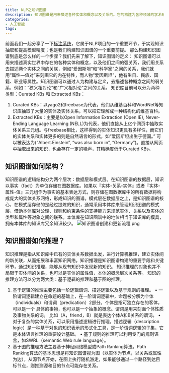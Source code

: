 ```yaml
---
title: NLP之知识图谱
description: 知识图谱是用来描述各种实体和概念以及关系的。它的构建为各种领域的学术研究提供了极具价值的参考；另外对网络搜索也产生的正面效果，比如谷歌的Knowledge Graph
categories:
- 人工智能
tags:
---
```


前面我们一起分享了一下[标注系统]([https://simon1004.github.io/%E4%BA%BA%E5%B7%A5%E6%99%BA%E8%83%BD/2019/07/27/NLP%E4%B9%8B%E6%A0%87%E6%B3%A8%E7%B3%BB%E7%BB%9F/](https://simon1004.github.io/%E4%BA%BA%E5%B7%A5%E6%99%BA%E8%83%BD/2019/07/27/NLP%E4%B9%8B%E6%A0%87%E6%B3%A8%E7%B3%BB%E7%BB%9F/)
)，它属于NLP项目的一个重要环节，于实现知识抽取和提高模型精度；也是我们构建知识图谱的一个重要前提。
那么构建知识图谱到底是怎么样的一个步骤？我们先来了解下，知识图谱的定义：
知识图谱可以用来描述真实世界中存在的各种实体和概念，以及他们之间的强关系，我们用关系去描述两个实体之间的关联，例如“爱因斯坦”和“科学家”之间的关系，我们就用“属性—值对”来刻画它的内在特性，而人物“爱因斯坦”，他有生日、民族、国籍、职业等属性。知识图谱可以通过人为构建与定义，去描述各种概念之间的弱关系，例如：“狭义相对论”和“广义相对论”之间的关系。
知识库目前可以分为两种类型：Curated KBs 和 Extracted KBs：
1. Curated KBs：以yago2和freebase为代表，他们从维基百科和WordNet等知识库抽取了大量的实体及实体关系，可以把它理解成一种结构化的维基百科。
2. Extracted KBs：主要是以Open Information Extraction (Open IE), Never-Ending Language Learning (NELL)为代表，他们直接从上亿个网页中抽取实体关系三元组。与freebase相比，这样得到的实体知识更具有多样性，而它们的实体关系和实体更多的则是自然语言的形式，如“爱因斯坦出生于德国。” 可以被表达为(“Albert.Einstein”, “was also born in”, “Germany”)。直接从网页中抽取出来的知识，也会存在一定的噪声，其精确度低于Curated KBs。

## 知识图谱如何架构？
知识图谱的逻辑结构分为两个层次：数据层和模式层。在知识图谱的数据层，知识以事实（fact）为单位存储在图数据库。如果以『实体-关系-实体』或者『实体-属性-值』三元组作为事实的基本表达方式，则存储在图数据库中的所有数据将构成庞大的实体关系网络，形成知识的图谱。模式层在数据层之上，是知识图谱的核心，在模式层存储的是经过提炼的知识，通常采用本体库来管理知识图谱的模式层，借助本体库对公理、规则和约束条件的支持能力来规范实体、关系以及实体的类型和属性等对象之间的联系。本体库在知识图谱中的地位相当于知识库的模具，拥有本体库的知识库冗余知识较少。
![知识图谱创建和更新流程.png](https://upload-images.jianshu.io/upload_images/18902003-c338ca24b09a015a.png?imageMogr2/auto-orient/strip%7CimageView2/2/w/1240)

## 知识图谱如何推理？
知识推理是指从知识库中已有的实体关系数据出发，进行计算机推理，建立实体间的新关联，从而拓展和丰富知识网络。知识推理是知识图谱构建的重要手段和关键环节，通过知识推理，能够从现有知识中发现新的知识。
知识推理的对象也并不局限于实体间的关系，也可以是实体的属性值，本体的概念层次关系等。
知识的推理方法可以分为两大类：基于逻辑的推理和基于图的推理。
1. 基于逻辑的推理主要包括一阶逻辑谓词、描述逻辑以及基于规则的推理。
• 一阶谓词逻辑建立在命题的基础上，在一阶谓词逻辑中，命题被分解为个体
（individuals）和谓词（predication）2部分。个体是指可独立存在的客体，可以是一个
具体的事物，也可以是一个抽象的概念。谓词是用来刻画个体性质及事物关系的词。
比如（A，friend，B）就是表达个体A和B关系的谓词。
• 对于复杂的实体关系，可以采用描述逻辑进行推理。描述逻辑（description logic）是一种基于对象的知识表示的形式化工具，是一阶谓词逻辑的子集，它是本体语言推理的重要设计基础。
• 基于规则的推理可以利用专门的规则语言，如SWRL（semantic Web rule language）。
2. 基于图的推理方法主要基于神经网络模型或Path Ranking算法。Path Ranking算法的基本思想是将知识图谱视为图（以实体为节点，以关系或属性为边），从源节点开始，在图上执行随机游走，如果能够通过一个路径到达目标节点，则推测源和目的节点可能存在关系。
